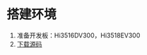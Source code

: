 # 搭建环境<a name="ZH-CN_TOPIC_0000001077607540"></a>

1.  准备开发板：Hi3516DV300，Hi3518EV300
2.  [下载源码](https://device.harmonyos.com/cn/docs/start/get-code/oem_sourcecode_guide-0000001050769927#ZH-CN_TOPIC_0000001050769927__section1186691118430)

